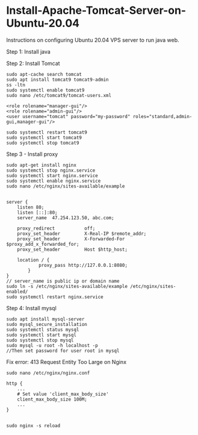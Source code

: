 # Install-Apache-Tomcat-Server-on-Ubuntu-20.04
Instructions on configuring Ubuntu 20.04 VPS server to run java web.

Step 1: Install java

Step 2: Install Tomcat

	sudo apt-cache search tomcat
	sudo apt install tomcat9 tomcat9-admin
	ss -ltn
	sudo systemctl enable tomcat9
	sudo nano /etc/tomcat9/tomcat-users.xml
	
	<role rolename="manager-gui"/>
	<role rolename="admin-gui"/>
	<user username="tomcat" password="my-password" roles="standard,admin-gui,manager-gui"/>
	
	sudo systemctl restart tomcat9
	sudo systemctl start tomcat9
	sudo systemctl stop tomcat9

Step 3 - Install proxy

	sudo apt-get install nginx
	sudo systemctl stop nginx.service
	sudo systemctl start nginx.service
	sudo systemctl enable nginx.service
	sudo nano /etc/nginx/sites-available/example
	
	
	server {
		listen 80;
		listen [::]:80;
		server_name  47.254.123.50, abc.com;
    
		proxy_redirect           off;
		proxy_set_header         X-Real-IP $remote_addr;
		proxy_set_header         X-Forwarded-For $proxy_add_x_forwarded_for;
		proxy_set_header         Host $http_host;

		location / {
				proxy_pass http://127.0.0.1:8080;
			}
	}
  	// server_name is public ip or domain name
	sudo ln -s /etc/nginx/sites-available/example /etc/nginx/sites-enabled/
	sudo systemctl restart nginx.service
	
Step 4: Install mysql

	sudo apt install mysql-server
	sudo mysql_secure_installation
	sudo systemctl status mysql
	sudo systemctl start mysql
	sudo systemctl stop mysql
	sudo mysql -u root -h localhost -p
  	//Then set password for user root in mysql



Fix error:  413 Request Entity Too Large on Nginx

	sudo nano /etc/nginx/nginx.conf

	http {
	    ...
	    # Set value 'client_max_body_size'
	    client_max_body_size 100M;
	    ...
	}


	sudo nginx -s reload

